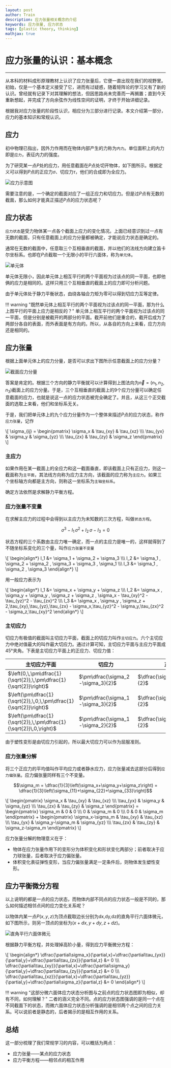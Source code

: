 ```yaml
---
layout: post
author: Train
description: 应力张量相关概念的介绍
keywords: 应力张量, 应力状态
tags: [plastic theory, thinking]
mathjax: true
---
```



# 应力张量的认识：基本概念

---

从本科的材料成形原理教材上认识了应力张量后，它便一直出现在我们的视野里。初始，仅是一个基本定义接受了它，进而有过疑惑，随着矩阵论的学习又有了新的认识。曾经就有记录下对其理解的想法，但因思路尚未完善而一再搁置；直到今天重新想起，并完成了方向余弦作为线性空间的证明，才终于开始详细记录。

根据我对应力张量的阶段性认识，相应分为三部分进行记录。本文介绍第一部分，应力的基本知识和常规认识。

## 应力

初中物理已指出，因外力作用而在物体内部产生的力称为`内力`。单位面积上的内力即是`应力`，表征内力的强度。

为了研究某一点$P$处的应力，用任意截面在$P$点处切开物体，如下图所示。根据定义可以得到$P$点的正应力$\sigma$、切应力$\tau$，他们的合成即为全应力。

![应力示意图](images/2013-07-30-01.png)


需要注意的是，一个确定的截面对应了一组正应力和切应力。但是过$P$点有无数的截面，那么如何才能真正描述$P$点的应力状态呢？

## 应力状态

`应力状态`是受力物体某一点各个截面上应力的变化情况。上面已经意识到过一点有无数的截面，只有任意截面上的应力分量都被确定，才能说应力状态是确定的。

通常在无数的截面中，任意取三个互相垂直的截面，并以他们的法线方向建立笛卡尔坐标系。也即在$P$点截取一个无限小的平行六面体，称为`单元体`。

![单元体](images/2013-07-30-02.png)


单元体无限小，因此单元体上相互平行的两个平面视为过该点的同一平面，也即他俩的应力是相同的。这样只用三个互相垂直的截面上的应力即可分析问题。

由于单元体处于静力平衡状态，由绕各轴合力矩为零可以得到切应力互等定律。

!!! warning "既然单元体上相互平行的两个平面视为过该点的同一平面，那为什么上图平行的平面上应力是相反的？" 
    单元体上相互平行的两个平面视为过该点的同一平面，但是分别是被截开的两部分的平面。截开前他们是重合的，截开后成为了两部分各自的表面，而外表面是有方向的。所以，从各自的方向上来看，应力方向还是相同的。


## 应力张量

根据上面单元体上的应力分量，是否可以求出下图所示任意截面上的应力分量？

![截面应力分量](images/2013-07-30-03.png)


答案是肯定的。根据三个方向的静力平衡就可以计算得到上图法向为$\vec{n}=(n_1,n_2,n_3)$截面上的应力分量。于是，三个互相垂直的截面上的9个应力分量可以确定任意截面的应力，也就是说这一点的应力状态被完全确定了。并且，从这三个正交截面的选取上来看，他们和坐标系无关。

于是，我们把单元体上的九个应力分量作为一个整体来描述$P$点的应力状态，称作`应力张量`，记作

\\[
\sigma_{ij} = 
\begin{pmatrix}
\sigma_x & \tau_{xy} & \tau_{xz} \\\\\\
\tau_{yx} & \sigma_y & \sigma_{yz} \\\\\\
\tau_{zx} & \tau_{zy} & \sigma_z
\end{pmatrix}
\\]

### 主应力

如果作用在某一截面上的全应力和这一截面垂直，即该截面上只有正应力，则这一截面称为`主平面`，其法线方向称为应力主方向，该截面的应力称为`主应力`。如果三个坐标轴方向都是主方向，则称这一坐标系为`主轴坐标系`。

确定方法依然是求解静力平衡方程。

### 应力张量不变量

在求解主应力的过程中会得到以主应力为未知数的三次方程，叫做`状态方程`。

$$\sigma^3-I_1\,\sigma^2+I_2\,\sigma-I_3=0$$

状态方程的三个系数由主应力唯一确定，而一点的主应力是唯一的，这样就得到了不随坐标系变化的三个量，叫作`应力张量不变量`

\\[
\begin{align\*}
I_1 &= \sigma_1 + \sigma_2 + \sigma_3  \\\\\\
I_2 &= \sigma_1 \, \sigma_2  + \sigma_2 \, \sigma_3 + \sigma_3 \, \sigma_1  \\\\\\
I_3 &= \sigma_1 \, \sigma_2 \, \sigma_3
\end{align\*}
\\]

用一般应力表示为

\\[
\begin{align\*}
I_1 &= \sigma_x + \sigma_y + \sigma_z  \\\\\\
I_2 &= \sigma_x \, \sigma_y  + \sigma_y \, \sigma_z + \sigma_z \, \sigma_x - \tau_{xy}^2 - \tau_{yz}^2 - \tau_{zx}^2  \\\\\\
I_3 &= \sigma_x \, \sigma_y \, \sigma_z + 2\,\tau_{xy}\,\tau_{yz}\,\tau_{zx} - \sigma_x\,\tau_{yz}^2 - \sigma_y\,\tau_{zx}^2 - \sigma_z\,\tau_{xy}^2
\end{align\*}
\\]

### 主切应力

切应力有极值的截面叫主切应力平面，截面上的切应力叫作`主切应力`。六个主切应力中绝对值最大的叫作最大切应力。通过计算可知，主切应力平面与主应力平面成45°夹角。下表是主切应力平面上的正应力、切应力值：

主切应力平面|切应力|正应力
---|---|---
$\left(0,\,\pm\dfrac{1}{\sqrt{2}},\,\pm\dfrac{1}{\sqrt{2}}\right)$|$\pm\dfrac{\sigma_2-\sigma_3}{2}$|$\dfrac{\sigma_2+\sigma_3}{2}$
$\left(\pm\dfrac{1}{\sqrt{2}},\,0,\,\pm\dfrac{1}{\sqrt{2}}\right)$|$\pm\dfrac{\sigma_1-\sigma_3}{2}$|$\dfrac{\sigma_1+\sigma_3}{2}$
$\left(\pm\dfrac{1}{\sqrt{2}},\,\pm\dfrac{1}{\sqrt{2}}\,0,\right)$|$\pm\dfrac{\sigma_1-\sigma_2}{2}$|$\dfrac{\sigma_1+\sigma_2}{2}$

由于塑性变形是由切应力引起的，所以最大切应力可以作为屈服准则。

### 应力张量分解

将三个正应力的平均值叫作平均应力或者静水应力，应力张量减去这部分后得到`应力偏张量`。应力偏张量同样有三个不变量。

$$\sigma_m = \dfrac{1}{3}\left(\sigma_x+\sigma_y+\sigma_z\right) = \dfrac{1}{3}\left(\sigma_{11}+\sigma_{22}+\sigma_{33}\right)$$

\\[
\begin{pmatrix}
\sigma_x & \tau_{xy} & \tau_{xz} \\\\\\
\tau_{yx} & \sigma_y & \sigma_{yz} \\\\\\
\tau_{zx} & \tau_{zy} & \sigma_z
\end{pmatrix} = 
\begin{pmatrix}
\sigma_m & 0 & 0 \\\\\\
0 & \sigma_m & 0 \\\\\\
0 & 0 & \sigma_m
\end{pmatrix} + 
\begin{pmatrix}
\sigma_x-\sigma_m & \tau_{xy} & \tau_{xz} \\\\\\
\tau_{yx} & \sigma_y-\sigma_m & \sigma_{yz} \\\\\\
\tau_{zx} & \tau_{zy} & \sigma_z-\sigma_m
\end{pmatrix}
\\]

应力张量分解的物理意义在于：  

* 物体在应力张量作用下的变形分为体积变化和形状变化两部分；前者取决于应力球张量，后者取决于应力偏张量。  
* 体积变化表征弹性变形，当应力偏张量满足一定条件后，则物体发生塑性变形。


## 应力平衡微分方程

以上说明的都是一点的应力状态，而物体内部不同点的应力状态一般是不同的，那么如何描述相邻点间的应力变化关系呢？

以物体内某一点$P(x,y,z)$为顶点截取边长分别为dx,dy,dz的直角平行六面体微元，如下图所示，则另一顶点的坐标为$(x+dx,y+dy,z+dz)$。

![直角平行六面体微元](images/2013-07-30-04.png)


根据静力平衡方程，并处理掉高阶小量，得到应力平衡微分方程：

\\[
\begin{align\*}
\dfrac{\partial\sigma_x}{\partial\,x}+\dfrac{\partial\tau_{yx}}{\partial\,y}+\dfrac{\partial\tau_{zx}}{\partial\,z} &= 0 \\\\\\
\dfrac{\partial\tau_{xy}}{\partial\,x}+\dfrac{\partial\sigma_y}{\partial\,y}+\dfrac{\partial\tau_{zy}}{\partial\,z} &= 0 \\\\\\
\dfrac{\partial\tau_{xz}}{\partial\,x}+\dfrac{\partial\tau_{yz}}{\partial\,y}+\dfrac{\partial\sigma_z}{\partial\,z} &= 0
\end{align\*}
\\]

!!! warning "这部分微六面体应力状态分析图与之前点的应力状态图即为相似，却有不同，如何理解？"
    二者的涵义完全不同。点的应力状态图强调的是同一个点在不同截面下的状态，而微六面体应力状态分析强调的是相邻两个点之间的应力关系。可以说前者是静态的，后者揭示的是相互作用的关系。

## 总结

这一部分梳理了我们常规学习的内容，可以概括为两点：

* 应力张量——某点的应力状态
* 应力平衡方程——相邻点的相互作用